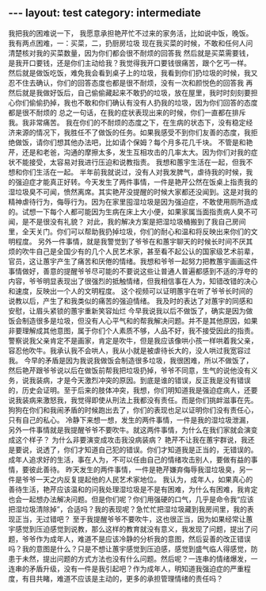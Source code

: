 ﻿﻿---
layout: test
category: intermediate
---
我把我的困难说一下，
我愿意承担艳芹忙不过来的家务活，比如说中饭，晚饭。
我有两点困难，一：买菜，二，扔厨房垃圾
现在我买菜的时候，不敢和任何人问清楚核对我的买菜数量，因为你们都会很不耐烦的回答我
然后就是买菜需要钱，是我开口要钱，还是你们主动给我？我觉得我开口要钱很痛苦，跟个乞丐一样。
然后就是做饭吃饭，难免我会看到桌子上的垃圾，我看到你们扔垃圾的时候，我又忍不住去确认，你们的回答态度也都是很不耐烦，没有一次和颜悦色的回答我
再然后就是我做好饭后，自己偷偷藏起来不敢扔的垃圾，放在屋里，我时时刻刻要担心你们偷偷扔掉，我也不敢和你们确认有没有人扔我的垃圾，因为你们回答的态度都是很不耐烦的
总之一句话，在我的症状表现出来的时候，你们一直都在排斥我。我非常痛苦。
我在你们的不耐烦的态度之下，在生病的状态下，没有稳定经济来源的情况下，我胜任不了做饭的任务。如果我感受不到你们友善的态度，我拒绝做饭，请你们想其他办法吧，比如请个保姆？每个月多花几千块。
不管是和艳芹，还是和老爸，沟通的摩擦太多，发生互相攻击的几率太大。因为你们对我的症状不能接受，太容易对我进行压迫和说教指责。
我想和蕙宇生活在一起，但我不想和你们生活在一起。
半年前我就说过，没有人对我发脾气，虐待我的时候，我的强迫症才能真正好转。今天发生了两件事情，一件是艳芹公然在饭桌上指责我的湿垃圾臭不可闻，愤然离席。其实艳芹没提醒的时候大家都还没闻到。这是对我的精神虐待行为，侮辱行为。因为在家里囤湿垃圾是因为强迫症，不敢使用厕所造成的。试想一下每个人都可能因为生病在床上大小便，如果家属当面指责病人臭不可闻，是不是很没有礼貌？
对此，我的解决方案是把湿垃圾桶搬到了我自己房间里，全天关门。你们可以帮助我扔掉垃圾，你们的耐心和温和将反映出来你们的文明程度。
另外一件事情，就是我警觉到了爷爷在和蕙宇聊天的时候长时间不厌其烦的吹牛自己是全国少有的几个人民艺术家，甚至看不起公认的国家级艺术前辈，官员，这让蕙宇产生了痛苦和厌倦的情绪。我想和爷爷一起努力把教蕙宇画画这件事情做好，善意的提醒爷爷尽可能的不要说这些让普通人普遍都感到不适的浮夸的内容，爷爷明显表现出了很强烈的抵触情绪，但我相信事在人为，知错改错的决心和速度，反映出一个人的文明程度。
这个视频可以证明蕙宇在听了爷爷长时间的说教以后，产生了和我类似的痛苦的强迫情绪。
我及时的表达了对蕙宇的同感和安慰，让眉头紧锁的蕙宇重新笑容灿烂
今早我说我以后不做饭了，确实是因为做饭会制造很多是垃圾，但没有人心平气和的帮我解决问题。并不是其他原因，如果非要理解成其他意图，属于你们个人素质不够，人品不好，我不接受因此的指责。
警察说我父亲肯定不是画家，肯定是吹牛，但是我应该像哄小孩一样哄着我父亲，容忍他吹牛。我承认我不会哄人，我从小就是被虐待长大的，没人哄过我宽容过我。
今早的矛盾是因为我说我做饭会制造很多垃圾，我很困难，所以不做饭了，然后艳芹跟爷爷说以后在做饭前帮我把垃圾扔掉，爷爷不同意，生气的说他没有义务，说我装病，才是今天激烈冲突的原因。到底是谁的错误，反正我是没有错误的，历史会证明。至于后来的肢体冲突，我想，你们明知道我是强迫症病人，还要说我装病来激怒我，我觉得即使从刑法上我都没有责任。而是你们挑衅滋事在先。
狗狗在你们和我闹矛盾的时候跑出去了，你们的表现也足以证明你们没有责任心，只有自己的私心。
冷静下来想一想，发生的两件事情，一件是我的湿垃圾泄漏，另外一件事情就是我提醒爷爷不要吹牛。就这两件事情，为什么在我们家就会演变成这个样子？
为什么非要演变成攻击我没病装病？
艳芹不让我在蕙宇群说，我还是要说，说透了，你们才知道自己犯的错误。你们才知道我是正当的，无错误的。
成年人追求好的生活，事在人为，不可以任由自己的情绪攻击别人，要做有益的事情，要彼此善待。
昨天发生的两件事情，一件是艳芹嫌弃侮辱我湿垃圾臭，另一件是爷爷一天之内反复提起他的人民艺术家地位。
我认为，成年人，如果真心的善待生活，艳芹应该温和的问我处理湿垃圾是不是有困难，为什么有困难，我肯定也会一起想办法解决问题。但是你们呢？你们用强硬的口气，几乎是命令我“应该把湿垃圾清除掉”，合适吗？我的表现呢？急忙忙把湿垃圾藏到我房间里，我的表现正当，无过错吧？
至于我提醒爷爷不要吹牛，这也很正当，因为如果经常让蕙宇感觉到压迫感觉到说教，那么这样的教育就没有意义，我发现了问题，提出了问题，爷爷作为成年人，难道不是应该冷静的分析我的意图，然后妥善的改正错误吗？我的意图是什么？只是不想让蕙宇感觉到压迫感，感觉到盛气临人得感觉，防患于未然，提出问题的方式方法也没有什么问题。然后呢？一连串的情绪爆发，一连串的矛盾升级，没有一件是我引起吧？作为成年人，明知道我强迫症的严重程度，有目共睹，难道不应该是主动的，更多的承担管理情绪的责任吗？
